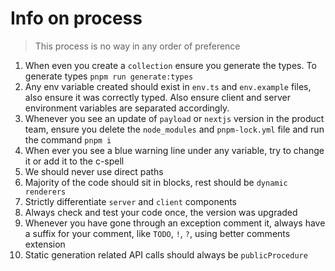# Info on process

> This process is no way in any order of preference

1. When even you create a `collection` ensure you generate the types. To
   generate types `pnpm run generate:types`
2. Any env variable created should exist in `env.ts` and `env.example` files,
   also ensure it was correctly typed. Also ensure client and server environment
   variables are separated accordingly.
3. Whenever you see an update of `payload` or `nextjs` version in the product
   team, ensure you delete the `node_modules` and `pnpm-lock.yml` file and run
   the command `pnpm i`
4. When ever you see a blue warning line under any variable, try to change it or
   add it to the c-spell
5. We should never use direct paths
6. Majority of the code should sit in blocks, rest should be `dynamic renderers`
7. Strictly differentiate `server` and `client` components
8. Always check and test your code once, the version was upgraded
9. Whenever you have gone through an exception comment it, always have a suffix
   for your comment, like `TODO`, `!`, `?`, using better comments extension
10. Static generation related API calls should always be `publicProcedure`
